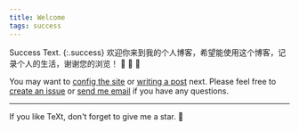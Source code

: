 ```yaml
---
title: Welcome
tags: success
---
```

Success Text.
{:.success}
欢迎你来到我的个人博客，希望能使用这个博客，记录个人的生活，谢谢您的浏览！ :ghost: :ghost: :ghost:

You may want to [config the site](https://tianqi.name/jekyll-TeXt-theme/docs/en/configuration) or [writing a post](https://tianqi.name/jekyll-TeXt-theme/docs/en/writing-posts) next. Please feel free to [create an issue](https://github.com/kitian616/jekyll-TeXt-theme/issues) or [send me email](mailto:kitian616@outlook.com) if you have any questions.

<!--more-->

---

If you like TeXt, don't forget to give me a star. :star2:

<link  rel = “ stylesheet ”  href = “ https://unpkg.com/gitalk/dist/gitalk.css ” >
  <script  src = “ https://unpkg.com/gitalk/dist/gitalk.min.js ” > </ script >

<iframe src="https://ghbtns.com/github-btn.html?user=kitian616&repo=jekyll-TeXt-theme&type=star&count=true" frameborder="0" scrolling="0" width="170px" height="20px"></iframe>